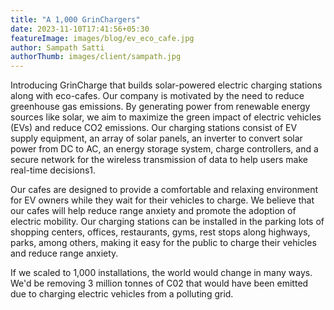 ```yaml
---
title: "A 1,000 GrinChargers"
date: 2023-11-10T17:41:56+05:30
featureImage: images/blog/ev_eco_cafe.jpg
author: Sampath Satti
authorThumb: images/client/sampath.jpg
---
```


Introducing GrinCharge that builds solar-powered electric charging stations along with eco-cafes. Our company is motivated by the need to reduce greenhouse gas emissions. By generating power from renewable energy sources like solar, we aim to maximize the green impact of electric vehicles (EVs) and reduce CO2 emissions. Our charging stations consist of EV supply equipment, an array of solar panels, an inverter to convert solar power from DC to AC, an energy storage system, charge controllers, and a secure network for the wireless transmission of data to help users make real-time decisions1.

Our cafes are designed to provide a comfortable and relaxing environment for EV owners while they wait for their vehicles to charge. We believe that our cafes will help reduce range anxiety and promote the adoption of electric mobility. Our charging stations can be installed in the parking lots of shopping centers, offices, restaurants, gyms, rest stops along highways, parks, among others, making it easy for the public to charge their vehicles and reduce range anxiety.

If we scaled to 1,000 installations, the world would change in many ways. We'd be removing 3 million tonnes of C02 that would have been emitted due to charging electric vehicles from a polluting grid.
